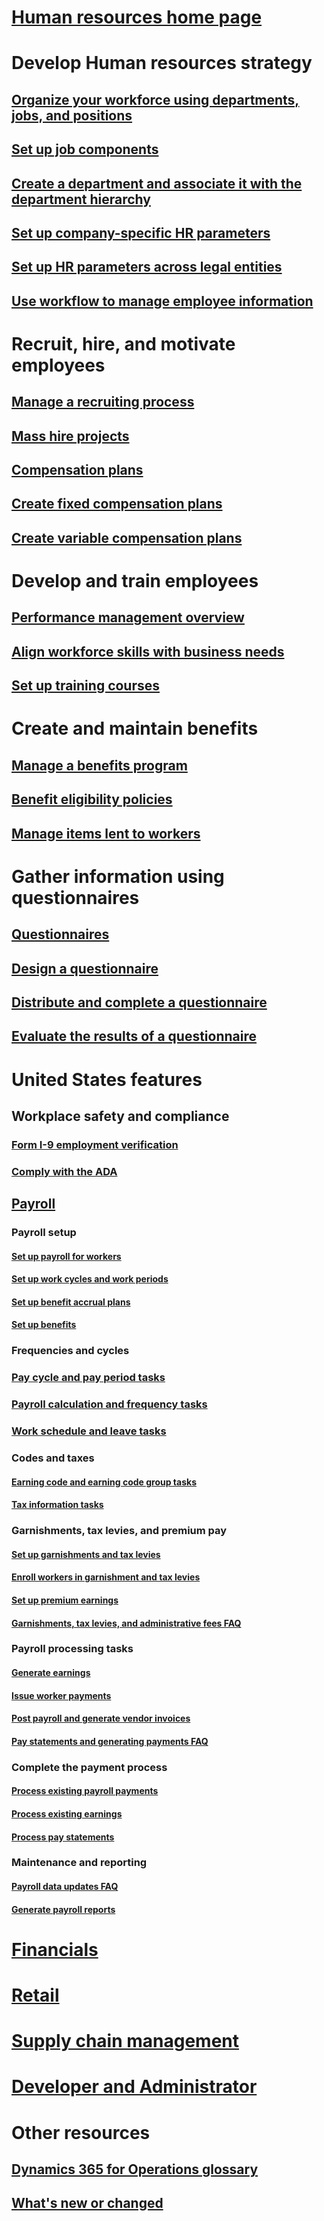 # [Human resources home page](index.md)
# Develop Human resources strategy
## [Organize your workforce using departments, jobs, and positions](departments-jobs-positions.md)
## [Set up job components](create-job.md)
## [Create a department and associate it with the department hierarchy](create-department-add-department-hierarchy.md)
## [Set up company-specific HR parameters](set-up-company-specific-hr-parameters.md)
## [Set up HR parameters across legal entities](set-up-hr-parameters-across-legal-entities.md)
## [Use workflow to manage employee information](workflow-manage-employee-information.md)
# Recruit, hire, and motivate employees
## [Manage a recruiting process](manage-recruiting-process.md)
## [Mass hire projects](mass-hire-projects.md)
## [Compensation plans](compensation-plans.md)
## [Create fixed compensation plans](create-fixed-compensation-plans.md)
## [Create variable compensation plans](create-variable-compensation-plans.md)
# Develop and train employees
## [Performance management overview](performance-management-overview.md)
## [Align workforce skills with business needs](skills.md)
## [Set up training courses](courses.md)
# Create and maintain benefits
## [Manage a benefits program](manage-benefit-program.md)
## [Benefit eligibility policies](benefit-eligibility-policies.md)
## [Manage items lent to workers](loan-items.md)
# Gather information using questionnaires
## [Questionnaires](questionnaires.md)
## [Design a questionnaire](design-questionnaires.md)
## [Distribute and complete a questionnaire](distribute-questionnaires.md)
## [Evaluate the results of a questionnaire](evaluate-questionnaire-results.md)
# United States features
## Workplace safety and compliance
### [Form I-9 employment verification](localizations/noam-usa-form-i-9-verification.md)
### [Comply with the ADA](localizations/noam-usa-comply-ada.md)
## [Payroll](localizations/noam-usa-payroll.md)
### Payroll setup
#### [Set up payroll for workers](localizations/noam-usa-worker-position-payroll-tasks.md)
#### [Set up work cycles and work periods](localizations/noam-usa-work-cycle-work-period-tasks.md)
#### [Set up benefit accrual plans ](localizations/noam-usa-benefit-accrual-plan-tasks.md)
#### [Set up benefits](localizations/noam-usa-benefit-set-up-tasks.md)
### Frequencies and cycles
### [Pay cycle and pay period tasks](localizations/noam-usa-pay-cycle-pay-period-tasks-sample.md)
### [Payroll calculation and frequency tasks](localizations/noam-usa-payroll-calculation-frequencies-tasks.md)
### [Work schedule and leave tasks](localizations/noam-usa-work-schedule-leave-tasks.md)
### Codes and taxes
#### [Earning code and earning code group tasks](localizations/noam-usa-earning-code-group-tasks.md)
#### [Tax information tasks](localizations/noam-usa-tax-information-tasks.md)
### Garnishments, tax levies, and premium pay
#### [Set up garnishments and tax levies](localizations/noam-usa-garnishment-tax-levy-set-up-tasks.md)
#### [Enroll workers in garnishment and tax levies](localizations/noam-usa-garnishment-tax-levy-enrollment-tasks.md)
#### [Set up premium earnings ](localizations/noam-usa-premium-earning-setup-tasks.md)
#### [Garnishments, tax levies, and administrative fees FAQ](localizations/noam-usa-garnishment-tax-levy-administrative-fees.md)
### Payroll processing tasks
#### [Generate earnings](localizations/noam-usa-earnings-generation-process.md)
#### [Issue worker payments](localizations/noam-usa-issue-worker-payments.md)
#### [Post payroll and generate vendor invoices](localizations/noam-usa-post-payroll-generate-vendor-invoices.md)
#### [Pay statements and generating payments FAQ](localizations/noam-usa-pay-statements-payment-generation-process.md)
### Complete the payment process
#### [Process existing payroll payments](localizations/noam-usa-existing-payroll-payments.md)
#### [Process existing earnings](localizations/noam-usa-existing-earnings.md)
#### [Process pay statements](localizations/noam-usa-pay-statements.md)
### Maintenance and reporting
#### [Payroll data updates FAQ](localizations/noam-usa-payroll-data-updates.md)
#### [Generate payroll reports](localizations/noam-usa-generate-payroll-reports.md)

# [Financials](/dynamics365/operations/financials/index)

# [Retail](/dynamics365/operations/retail/index)

# [Supply chain management](/dynamics365/operations/supply-chain/index)

# [Developer and Administrator](/dynamics365/operations/dev-itpro/index)

# Other resources
## [Dynamics 365 for Operations glossary](/dynamics365/operations/get-started/glossary?toc=/dynamics365/operations/human-resources/toc.json)
## [What's new or changed](/dynamics365/operations/dev-itpro/get-started/whats-new-changed?toc=/dynamics365/operations/human-resources/toc.json)

